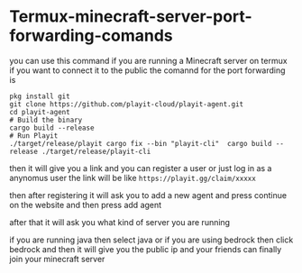 # Termux-minecraft-server-port-forwarding-comands

you can use this command if you are running a Minecraft server on termux if you want to connect it to the public the comannd for the port forwarding is

```pkg install rust 
pkg install git
git clone https://github.com/playit-cloud/playit-agent.git 
cd playit-agent  
# Build the binary 
cargo build --release  
# Run Playit 
./target/release/playit cargo fix --bin "playit-cli"  cargo build --release ./target/release/playit-cli
```

then it will give you a link and you can register a user or just log in as a anynomus user
the link will be like ```https://playit.gg/claim/xxxxx```

then after registering it will ask you to add a new agent and press continue on the website 
and then press add agent

after that it will ask you what kind of server you are running 

if you are running java then select java or if you are using bedrock then click bedrock 
and then it will give you the public ip and your friends can finally join your minecraft server
